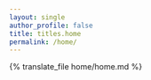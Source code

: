 ```yaml
---
layout: single
author_profile: false
title: titles.home
permalink: /home/
---
```


{% translate_file home/home.md %}